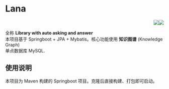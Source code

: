 # Lana
<img src='https://img.shields.io/badge/version-v0.9-informational' style='float:right' />&nbsp;<img src='https://img.shields.io/appveyor/build/gruntjs/grunt' style='float:right' />

全称 **Library with auto asking and answer**<br/>
本项目基于 Springboot + JPA + Mybatis。核心功能使用 **知识图谱** (Knowledge Graph) <br/>
单点数据库 MySQL.
## 使用说明
本项目为 Maven 构建的 Springboot 项目。克隆后直接构建、打包即可启动。

